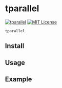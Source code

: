 # tparallel
[![tparallel](https://github.com/moricho/tparallel/workflows/tparallel/badge.svg?branch=master)](https://github.com/moricho/tparallel/actions)
[![MIT License](http://img.shields.io/badge/license-MIT-blue.svg?style=flat)](LICENSE)

`tparallel`

## Install

## Usage

## Example
